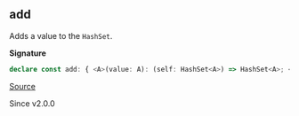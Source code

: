 ## add

Adds a value to the `HashSet`.

**Signature**

```ts
declare const add: { <A>(value: A): (self: HashSet<A>) => HashSet<A>; <A>(self: HashSet<A>, value: A): HashSet<A>; }
```

[Source](https://github.com/Effect-TS/effect/tree/main/packages/effect/src/HashSet.ts#L163)

Since v2.0.0